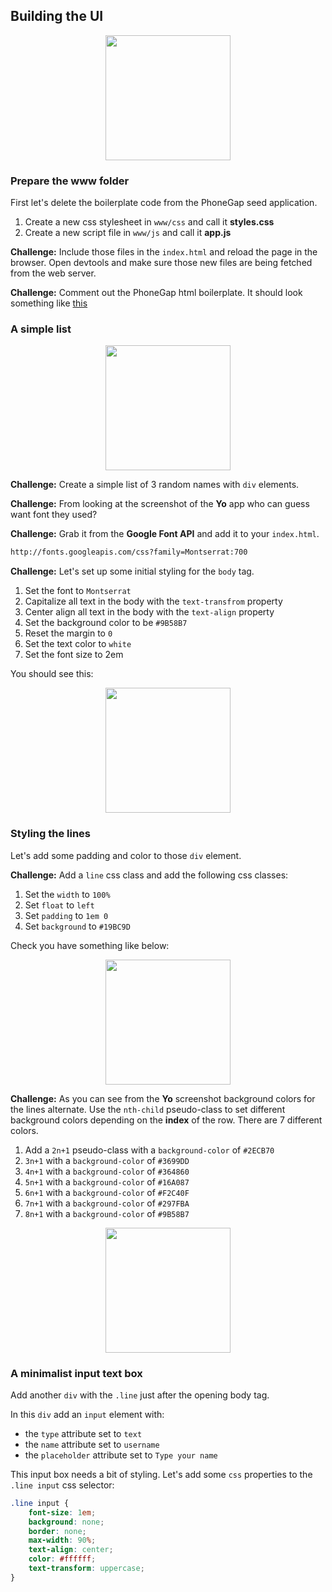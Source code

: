 <style>
.img-center {
    text-align: center;
    display: block;
}
</style>

## Building the UI

<a class="img-center">
<img src="https://lh5.ggpht.com/s4pc3wdLiauDJ08tRBznAvB9wNTVz2UI9alBI9YLr-CWahO2SXYhsPTmqYpBbmSb1ks=w300" width=200 >
</a>

### Prepare the www folder

First let's delete the boilerplate code from the PhoneGap seed application.

1. Create a new css stylesheet in ```www/css``` and call it **styles.css**
2. Create a new script file in ```www/js``` and call it **app.js**


**Challenge:** Include those files in the ```index.html``` and reload the page in the browser.
Open devtools and make sure those new files are being fetched from the web server.

**Challenge:** Comment out the PhoneGap html boilerplate. It should look something like [this](http://cl.ly/image/3f3q453Y1y08)

### A simple list

<a class="img-center">
<img width="200" src="http://f.cl.ly/items/1p3j1f2P1z3O2x1f0A18/IMG_0084.PNG">
</a>

**Challenge:** Create a simple list of 3 random names with ```div``` elements.

**Challenge:** From looking at the screenshot of the **Yo** app who can guess want font they used?

**Challenge:** Grab it from the **Google Font API** and add it to your ```index.html```.

```html
http://fonts.googleapis.com/css?family=Montserrat:700
```
**Challenge:** Let's set up some initial styling for the ```body``` tag.

1. Set the font to ```Montserrat```
2. Capitalize all text in the body with the ```text-transfrom``` property
3. Center align all text in the body with the ```text-align``` property
4. Set the background color to be ```#9B58B7```
5. Reset the margin to ```0```
6. Set the text color to ```white```
7. Set the font size to 2em

You should see this:

<a class="img-center">
<img width="200" src="http://f.cl.ly/items/2N3j2R0c0a3S3J2W0X2C/Screen%20Shot%202014-06-20%20at%2000.54.04.png">
</a>

### Styling the lines

Let's add some padding and color to those ```div``` element.

**Challenge:** Add a ```line``` css class and add the following css classes:

1. Set the ```width``` to ```100%```
2. Set ```float``` to ```left```
3. Set ```padding``` to ```1em 0```
4. Set ```background``` to ```#19BC9D```

Check you have something like below:

<a class="img-center">
<img width="200" src="http://f.cl.ly/items/1z1w0s1V1D073W2q011k/Screen%20Shot%202014-06-20%20at%2000.57.40.png">
</a>

**Challenge:** As you can see from the **Yo** screenshot background colors for the lines alternate. Use the ```nth-child``` pseudo-class to set different background colors depending on the **index** of the row. There are 7 different colors.

1. Add a ```2n+1``` pseudo-class with a ```background-color``` of ```#2ECB70```
2. ```3n+1``` with a ```background-color``` of ```#3699DD```
3. ```4n+1``` with a ```background-color``` of ```#364860```
4. ```5n+1``` with a ```background-color``` of ```#16A087```
5. ```6n+1``` with a ```background-color``` of ```#F2C40F```
6. ```7n+1``` with a ```background-color``` of ```#297FBA```
7. ```8n+1``` with a ```background-color``` of ```#9B58B7```

<a class="img-center">
<img width="200" src="http://f.cl.ly/items/1M3L3s352s28361f1m0D/Screen%20Shot%202014-06-20%20at%2001.07.20.png">
</a>

### A minimalist input text box

Add another ```div``` with the ```.line``` just after the opening body tag.

In this ```div``` add an ```input``` element with:

- the ```type``` attribute set to ```text```
- the ```name``` attribute set to ```username```
- the ```placeholder``` attribute set to ```Type your name```

This input box needs a bit of styling. Let's add some ```css``` properties to the ```.line input``` css selector:

```css
.line input {
    font-size: 1em;
    background: none;
    border: none;
    max-width: 90%;
    text-align: center;
    color: #ffffff;
    text-transform: uppercase;
}
```
